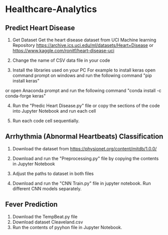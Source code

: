 # Healthcare-Analytics

## Predict Heart Disease

1. Get Dataset
Get the heart disease dataset from UCI Machine learning Repository
https://archive.ics.uci.edu/ml/datasets/Heart+Disease
or https://www.kaggle.com/ronitf/heart-disease-uci

2. Change the name of CSV data file in your code

3. Install the libraries used on your PC
For example to install keras open command prompt on windows and run the following command
"pip install keras"

or open Anaconda prompt and run the following command
"conda install -c conda-forge keras"

4. Run the "Predic Heart Disease.py" file or copy the sections of the code into Jupyter Notebook and run each cell

5. Run each code cell sequentially.


## Arrhythmia (Abnormal Heartbeats) Classification

1. Download the dataset from https://physionet.org/content/mitdb/1.0.0/

2. Download and run the "Preprocessing.py" file by copying the contents in Jupyter Notebook

3. Adjust the paths to dataset in both files

4. Download and run the "CNN Train.py" file in jupyter notebook. Run different CNN models separately.


## Fever Prediction

1. Download the TempBeat.py file 
2. Download dataset Cleaveland.csv
3. Run the contents of pyyhon file in Jupyter Notebook.





